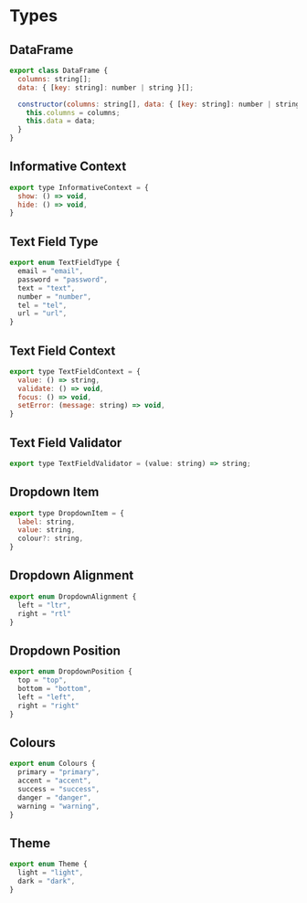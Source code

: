 # Types

## DataFrame

```jsx
export class DataFrame {
  columns: string[];
  data: { [key: string]: number | string }[];

  constructor(columns: string[], data: { [key: string]: number | string }[]) {
    this.columns = columns;
    this.data = data;
  }
}
```

## Informative Context

```jsx
export type InformativeContext = {
  show: () => void,
  hide: () => void,
}
```

## Text Field Type

```jsx
export enum TextFieldType {
  email = "email",
  password = "password",
  text = "text",
  number = "number",
  tel = "tel",
  url = "url",
}
```

## Text Field Context

```jsx
export type TextFieldContext = {
  value: () => string,
  validate: () => void,
  focus: () => void,
  setError: (message: string) => void,
}
```

## Text Field Validator

```jsx
export type TextFieldValidator = (value: string) => string;
```

## Dropdown Item

```jsx
export type DropdownItem = {
  label: string,
  value: string,
  colour?: string,
}
```

## Dropdown Alignment

```jsx
export enum DropdownAlignment {
  left = "ltr",
  right = "rtl"
}
```

## Dropdown Position

```jsx
export enum DropdownPosition {
  top = "top",
  bottom = "bottom",
  left = "left",
  right = "right"
}
```

## Colours

```jsx
export enum Colours {
  primary = "primary",
  accent = "accent",
  success = "success",
  danger = "danger",
  warning = "warning",
}
```

## Theme

```jsx
export enum Theme {
  light = "light",
  dark = "dark",
}
```
